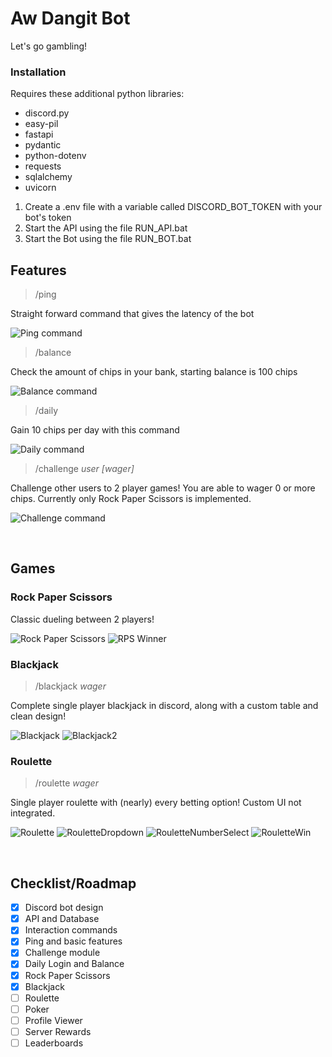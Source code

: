 
# Aw Dangit Bot
Let's go gambling!

### Installation
Requires these additional python libraries:
- discord.py
- easy-pil
- fastapi
- pydantic
- python-dotenv
- requests
- sqlalchemy
- uvicorn

1. Create a .env file with a variable called DISCORD_BOT_TOKEN with your bot's token
2. Start the API using the file RUN_API.bat
3. Start the Bot using the file RUN_BOT.bat

## Features
> /ping

Straight forward command that gives the latency of the bot

![Ping command](https://cdn.discordapp.com/attachments/1063539631058079776/1313288595087298591/image.png?ex=674f96d0&is=674e4550&hm=a3d21fa300116a2964d914af1994346ad05daf66c94e5e4aa9395b19001d8e47&)

> /balance

Check the amount of chips in your bank, starting balance is 100 chips

![Balance command](https://cdn.discordapp.com/attachments/1063539631058079776/1313289613896585216/image.png?ex=674f97c3&is=674e4643&hm=d811d45279faff9c2346529dbe1271309c97dfbeecfa9faf6d35ca6e12aa4319&)

> /daily

Gain 10 chips per day with this command

![Daily command](https://cdn.discordapp.com/attachments/1063539631058079776/1313289996144349244/image.png?ex=674f981e&is=674e469e&hm=92aea03b2f39ecf8c8ce090d5df197de398a75c79052d2f94415f0d3d0d1d442&)

> /challenge _user [wager]_

Challenge other users to 2 player games! You are able to wager 0 or more chips. Currently only Rock Paper Scissors is implemented.

![Challenge command](https://cdn.discordapp.com/attachments/1063539631058079776/1313338988932632627/image.png?ex=674fc5bf&is=674e743f&hm=2ea0d9ddcb102e7e16cd1b7be306be9a7bd85a485140d7e03689779e584070da&)

<br>

## Games

### Rock Paper Scissors
Classic dueling between 2 players!

![Rock Paper Scissors](https://cdn.discordapp.com/attachments/1063539631058079776/1313339710386737232/image.png?ex=674fc66b&is=674e74eb&hm=880b3ce54b4c3d33c0d9ac4175173a98be3067e1b678b00efe4c81f773016c30&)
![RPS Winner](https://cdn.discordapp.com/attachments/1063539631058079776/1313339818209443840/image.png?ex=674fc685&is=674e7505&hm=b0484de0f1d47959205428166f7dcff941fc6fa2f720926aab3f495641639141&)


### Blackjack
> /blackjack _wager_

Complete single player blackjack in discord, along with a custom table and clean design!

![Blackjack](https://cdn.discordapp.com/attachments/1063539631058079776/1313340743313526814/image.png?ex=674fc761&is=674e75e1&hm=4b9c4767165feb7fa85547759073cc1e4ab712481193353ed8dd3beddd16ddb5&)
![Blackjack2](https://cdn.discordapp.com/attachments/1063539631058079776/1313341081026297877/image.png?ex=674fc7b2&is=674e7632&hm=4d7cf049c04fdb20c28dbc5f232e33e568f4a1c9b59355528d5b515745c85651&)


### Roulette
> /roulette _wager_

Single player roulette with (nearly) every betting option! Custom UI not integrated.

![Roulette](https://cdn.discordapp.com/attachments/1063539631058079776/1315446531700297779/image.png?ex=6757708c&is=67561f0c&hm=56eeb8817dfdf4454ebaaae669275e9a792353d284ad4443c7c432660fcaa4ff&)
![RouletteDropdown](https://cdn.discordapp.com/attachments/1063539631058079776/1315446621823307806/image.png?ex=675770a2&is=67561f22&hm=25375a1d7dcab7ffbfbc8a00205cef6232ab7b799fb3f345b1baff90d2c9a7b7&)
![RouletteNumberSelect](https://cdn.discordapp.com/attachments/1063539631058079776/1315447031590031500/image.png?ex=67577104&is=67561f84&hm=a2f6b9c55e7cb458b48a4165bd61aa2f23654b61fcbc50d6f7c4bf924c5501a6&)
![RouletteWin](https://cdn.discordapp.com/attachments/1063539631058079776/1315447123990286336/image.png?ex=6757711a&is=67561f9a&hm=6005b5d5a15cb8310690a183deb75e034aa33758fa7e50918ed4df6377eb6f64&)

<br>

## Checklist/Roadmap
- [x] Discord bot design
- [X] API and Database
- [X] Interaction commands
- [X] Ping and basic features
- [X] Challenge module
- [X] Daily Login and Balance
- [X] Rock Paper Scissors
- [X] Blackjack
- [ ] Roulette
- [ ] Poker
- [ ] Profile Viewer
- [ ] Server Rewards
- [ ] Leaderboards
